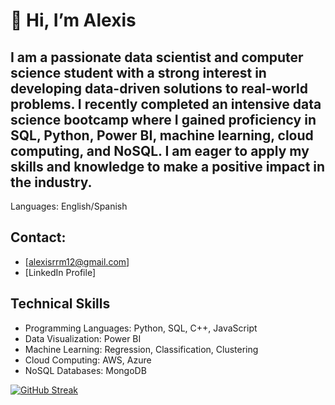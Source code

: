 # 👋 Hi, I’m Alexis

## I am a passionate data scientist and computer science student with a strong interest in developing data-driven solutions to real-world problems. I recently completed an intensive data science bootcamp where I gained proficiency in SQL, Python, Power BI, machine learning, cloud computing, and NoSQL. I am eager to apply my skills and knowledge to make a positive impact in the industry.

Languages: English/Spanish

## Contact:

* [alexisrrm12@gmail.com]
* [LinkedIn Profile]


## Technical Skills

* Programming Languages: Python, SQL, C++, JavaScript
* Data Visualization: Power BI
* Machine Learning: Regression, Classification, Clustering
* Cloud Computing: AWS, Azure
* NoSQL Databases: MongoDB

[![GitHub Streak](https://streak-stats.demolab.com/?user=alexxcode&theme=dark)](https://git.io/streak-stats)
<!---
alexxcode/alexxcode is a ✨ special ✨ repository because its `README.md` (this file) appears on your GitHub profile.
You can click the Preview link to take a look at your changes.
--->
